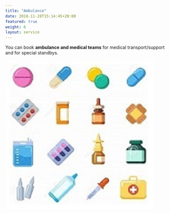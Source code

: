 ```yaml
---
title: "Ambulance"
date: 2018-11-28T15:14:45+20:00 
featured: true
weight: 6
layout: service
---
```


You can book **ambulance and medical teams** for medical transport/support and for special standbys.

![Pharm drugs](/images/illustrations/pharm-drugs.jpg)






